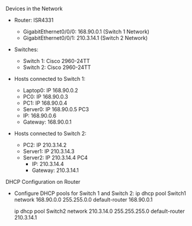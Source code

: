 Devices in the Network

- Router: ISR4331
  - GigabitEthernet0/0/0: 168.90.0.1 (Switch 1 Network)
  - GigabitEthernet0/0/1: 210.3.14.1 (Switch 2 Network)

- Switches:
  - Switch 1: Cisco 2960-24TT
  - Switch 2: Cisco 2960-24TT

- Hosts connected to Switch 1:
  - Laptop0: IP 168.90.0.2
  - PC0: IP 168.90.0.3
  - PC1: IP 168.90.0.4
  - Server0: IP 168.90.0.5
PC3
   - IP: 168.90.0.6
   - Gateway: 168.90.0.1

- Hosts connected to Switch 2:
  - PC2: IP 210.3.14.2
  - Server1: IP 210.3.14.3
  - Server2: IP 210.3.14.4
PC4
    - IP: 210.3.14.4
    - Gateway: 210.3.14.1

DHCP Configuration on Router
- Configure DHCP pools for Switch 1 and Switch 2:
  ip dhcp pool Switch1
  network 168.90.0.0 255.255.0.0
  default-router 168.90.0.1

  ip dhcp pool Switch2
  network 210.3.14.0 255.255.255.0
  default-router 210.3.14.1
